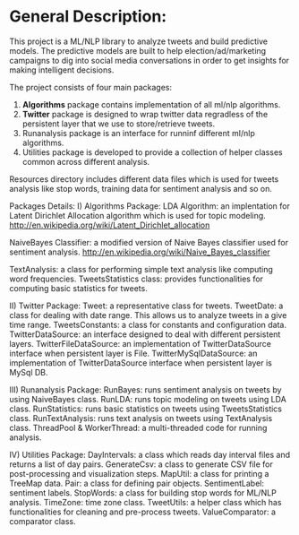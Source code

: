 <h1>General Description:</h1>
This project is a ML/NLP library to analyze tweets and build predictive models. The predictive models are built to help election/ad/marketing campaigns to dig into social media conversations in order to get insights for making intelligent decisions.

The project consists of four main packages:
<ol>
<li><b>Algorithms</b> package contains implementation of all ml/nlp algorithms.</li>
<li><b>Twitter</b> package is designed to wrap twitter data regradless of the persistent layer that we use to store/retrieve tweets.</li>
<li>Runanalysis package is an interface for runninf different ml/nlp algorithms.</li>
<li>Utilities package is developed to provide a collection of helper classes common across different analysis.</li>
</ol>
 
Resources directory includes different data files which is used for tweets analysis like stop words, training data for sentiment analysis and so on.

Packages Details:
I) Algorithms Package:
LDA Algorithm: an implentation for Latent Dirichlet Allocation algorithm which is used for topic modeling.
http://en.wikipedia.org/wiki/Latent_Dirichlet_allocation

NaiveBayes Classifier: a modified version of Naive Bayes classifier used for sentiment analysis.
http://en.wikipedia.org/wiki/Naive_Bayes_classifier

TextAnalysis: a class for performing simple text analysis like computing word frequencies.
TweetsStatistics class: provides functionalities for computing basic statistics for tweets.

II) Twitter Package:
Tweet: a representative class for tweets.
TweetDate: a class for dealing with date range. This allows us to analyze tweets in a give time range.
TweetsConstants: a class for constants and configuration data.
TwitterDataSource: an interface designed to deal with different persistent layers.
TwitterFileDataSource: an implementation of TwitterDataSource interface when persistent layer is File.
TwitterMySqlDataSource: an implementation of TwitterDataSource interface when persistent layer is MySql DB.

III) Runanalysis Package:
RunBayes: runs sentiment analysis on tweets by using NaiveBayes class.
RunLDA: runs topic modeling on tweets using LDA class.
RunStatistics: runs basic statistics on tweets using TweetsStatistics class.
RunTextAnalysis: runs text analysis on tweets using TextAnalysis class.
ThreadPool & WorkerThread: a multi-threaded code for running analysis.

IV) Utilities Package:
DayIntervals: a class which reads day interval files and returns a list of day pairs.
GenerateCsv: a class to generate CSV file for post-processing and visualization steps.
MapUtil: a class for printing a TreeMap data.
Pair: a class for defining pair objects.
SentimentLabel: sentiment labels.
StopWords: a class for building stop words for ML/NLP analysis.
TimeZone: time zone class.
TweetUtils: a helper class which has functionalities for cleaning and pre-process tweets.
ValueComparator: a comparator class.
